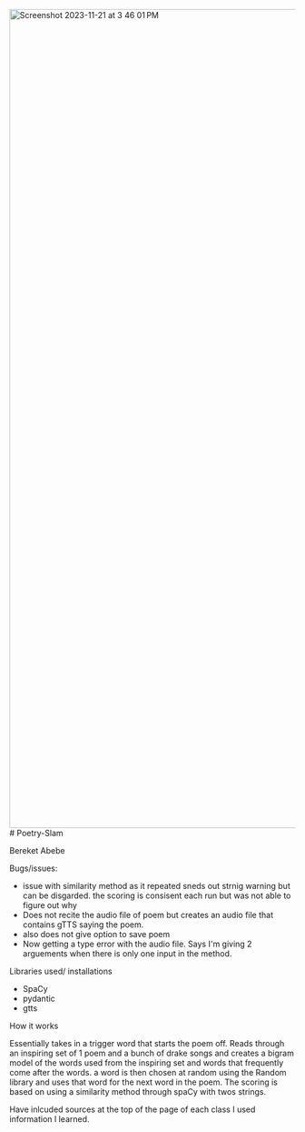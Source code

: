<img width="1440" alt="Screenshot 2023-11-21 at 3 46 01 PM" src="https://github.com/Bereket32/Poetry-Slam/assets/145038776/73afa51e-26b6-442f-94fe-09e35ac58aea"># Poetry-Slam

Bereket Abebe

Bugs/issues: 
- issue with similarity method as it repeated sneds out strnig warning but can be disgarded. the scoring is consisent each run but was not able to figure out why
- Does not recite the audio file of poem but creates an audio file that contains gTTS saying the poem.
- also does not give option to save poem
- Now getting a type error with the audio file. Says I'm giving 2 arguements when there is only one input in the method.

Libraries used/ installations
- SpaCy
- pydantic
- gtts

How it works

Essentially takes in a trigger word that starts the poem off. Reads through an inspiring set of 1 poem and a bunch of drake songs and creates a bigram model of the words used from the inspiring set and words that frequently come after the words. a word is then chosen at random using the Random library and uses that word for the next word in the poem. The scoring is based on using a similarity method through spaCy with twos strings.

Have inlcuded sources at the top of the page of each class I used information I learned.

